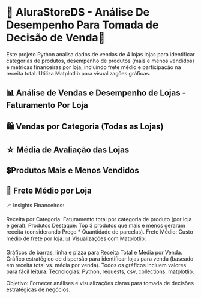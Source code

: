 # 🛒 AluraStoreDS - Análise De Desempenho Para Tomada de Decisão de Venda🛒 

Este projeto Python analisa dados de vendas de 4 lojas lojas para identificar categorias de produtos, desempenho de produtos (mais e menos vendidos) e métricas financeiras por loja, incluindo frete médio e participação na receita total. Utiliza Matplotlib para visualizações gráficas.

## 📊 Análise de Vendas e Desempenho de Lojas - Faturamento Por Loja


## 🛍️ Vendas por Categoria (Todas as Lojas)

## ☆ Média de Avaliação das Lojas

## 💲Produtos Mais e Menos Vendidos

## 🚚 Frete Médio por Loja


📈 Insights Financeiros:

Receita por Categoria: Faturamento total por categoria de produto (por loja e geral).
Produtos Destaque: Top 3 produtos que mais e menos geraram receita (considerando Preço * Quantidade de parcelas).
Frete Médio: Custo médio de frete por loja.
📊 Visualizações com Matplotlib:

Gráficos de barras, linha e pizza para Receita Total e Média por Venda.
Gráfico estratégico de dispersão para identificar lojas para venda (baseado em receita total vs. média por venda).
Todos os gráficos incluem valores para fácil leitura.
Tecnologias: Python, requests, csv, collections, matplotlib.

Objetivo: Fornecer análises e visualizações claras para tomada de decisões estratégicas de negócios.
